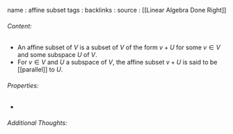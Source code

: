 name : affine subset
tags : 
backlinks : 
source : [[Linear Algebra Done Right]]

###### Content:
- An affine subset of $V$ is a subset of $V$ of the form $v+U$ for some $v \in V$ and some subspace $U$ of $V$.
- For $v \in V$ and $U$ a subspace of $V$, the affine subset $v+U$ is said to be [[parallel]] to $U$.

###### Properties:
- 

###### Additional Thoughts:
